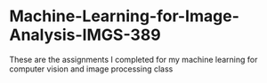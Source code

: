 # Machine-Learning-for-Image-Analysis-IMGS-389
These are the assignments I completed for my machine learning for computer vision and image processing class
